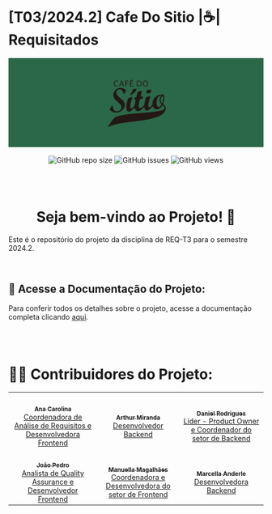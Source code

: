 # [T03/2024.2] Cafe Do Sitio |☕| Requisitados

![Banner](./assets/CafeSitioBanner.png)

<div align="center">

![GitHub repo size](https://img.shields.io/github/repo-size/mdsreq-fga-unb/2024.2-T03-CafeDoSitio?style=for-the-badge)
![GitHub issues](https://img.shields.io/github/issues/mdsreq-fga-unb/2024.2-T03-CafeDoSitio?style=for-the-badge)
![GitHub views](https://komarev.com/ghpvc/?username=req-fga-unb&repo=2024.2-T03-CafeDoSitio&color=blueviolet&style=for-the-badge&label=Views)

</div>

<br>
<br>

<center>
<h1> Seja bem-vindo ao Projeto! 👋</h1>
</center>

Este é o repositório do projeto da disciplina de REQ-T3 para o semestre 2024.2.

<br>

## 📝 Acesse a Documentação do Projeto:

Para conferir todos os detalhes sobre o projeto, acesse a documentação completa clicando [aqui](https://mdsreq-fga-unb.github.io/2024.2-T03-CafeDoSitio/).

<br><br>

# 👩‍💻 Contribuidores do Projeto:

<!-- Foto dos participantes do grupo -->
<div align="center">
  <table>
    <tr>
      <td align="center"><a href="https://github.com/anawcarol"><img style="border-radius: 50%;" src="https://github.com/anawcarol.png" width="100px;" alt=""/><br /><sub><b>Ana Carolina</b></sub></a><br /><a href="https://github.com/anawcarol" title="Rocketseat">Coordenadora de Análise de Requisitos e Desenvolvedora Frontend</a></td>
      <td align="center"><a href="https://github.com/arthur-suares"><img style="border-radius: 50%;" src="https://github.com/arthur-suares.png" width="100px;" alt=""/><br /><sub><b>Arthur Miranda</b></sub></a><br /><a href="https://github.com/arthur-suares" title="Rocketseat">Desenvolvedor Backend</a></td>
      <td align="center"><a href="https://github.com/DanielRogs"><img style="border-radius: 50%;" src="https://github.com/DanielRogs.png" width="100px;" alt=""/><br /><sub><b>Daniel Rodrigues</b></sub></a><br /><a href="https://github.com/DanielRogs" title="Rocketseat">Líder - Product Owner e Coordenador do setor de Backend</a></td>
      </tr>
      <tr>
      <td align="center"><a href="https://github.com/JoaoODragonborn"><img style="border-radius: 50%;" src="https://github.com/JoaoODragonborn.png" width="100px;" alt=""/><br /><sub><b>João Pedro</b></sub></a><br /><a href="https://github.com/JoaoODragonborn" title="Rocketseat">Analista de Quality Assurance e Desenvolvedor Frontend</a></td>
      <td align="center"><a href="https://github.com/manuvaladares"><img style="border-radius: 50%;" src="https://github.com/manuvaladares.png" width="100px;" alt=""/><br /><sub><b>Manuella Magalhães</b></sub></a><br /><a href="https://github.com/manuvaladares" title="Rocketseat">Coordenadora e Desenvolvedora do setor de Frontend</a></td>
      <td align="center"><a href="https://github.com/marcellaanderle"><img style="border-radius: 50%;" src="https://github.com/marcellaanderle.png" width="100px;" alt=""/><br /><sub><b>Marcella Anderle</b></sub></a><br /><a href="https://github.com/marcellaanderle" title="Rocketseat">Desenvolvedora Backend</a></td>
  </table>
</div>
